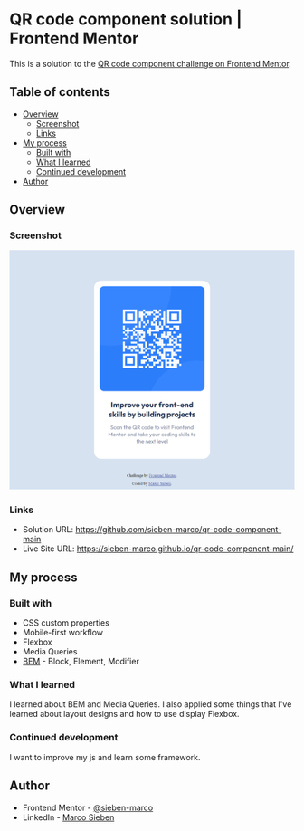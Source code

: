 # QR code component solution | Frontend Mentor

This is a solution to the [QR code component challenge on Frontend Mentor](https://www.frontendmentor.io/challenges/qr-code-component-iux_sIO_H).


## Table of contents

- [Overview](#overview)
  - [Screenshot](#screenshot)
  - [Links](#links)
- [My process](#my-process)
  - [Built with](#built-with)
  - [What I learned](#what-i-learned)
  - [Continued development](#continued-development)
- [Author](#author)

## Overview

### Screenshot

![](./design/desktop.png)

### Links

- Solution URL: https://github.com/sieben-marco/qr-code-component-main
- Live Site URL: https://sieben-marco.github.io/qr-code-component-main/

## My process

### Built with

- CSS custom properties
- Mobile-first workflow
- Flexbox
- Media Queries
- [BEM](https://en.bem.info/methodology/quick-start/) - Block, Element, Modifier

### What I learned

I learned about BEM and Media Queries. I also applied some things that I've learned about layout designs and how to use display Flexbox.

### Continued development

I want to improve my js and learn some framework.

## Author

- Frontend Mentor - [@sieben-marco](https://www.frontendmentor.io/profile/sieben-marco)
- LinkedIn - [Marco Sieben](https://www.linkedin.com/in/sieben-marco/)
